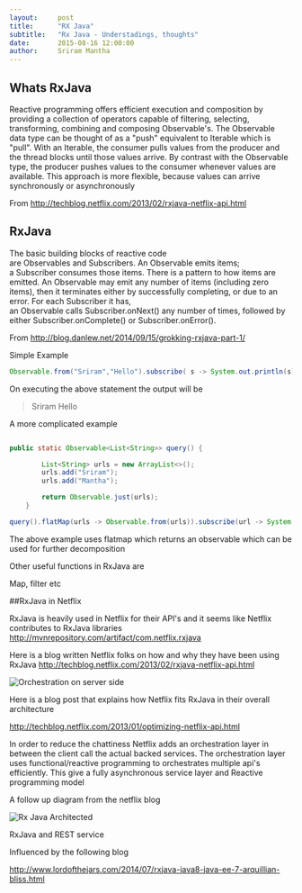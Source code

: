 ```yaml
---
layout:     post
title:      "RX Java"
subtitle:   "Rx Java - Understadings, thoughts"
date:       2015-08-16 12:00:00
author:     Sriram Mantha
---
```


## Whats RxJava


Reactive programming offers efficient execution and composition by providing a collection of operators capable of filtering, selecting, transforming, combining and composing Observable's.
The Observable data type can be thought of as a "push" equivalent to Iterable which is "pull". With an Iterable, the consumer pulls values from the producer and the thread blocks until those values arrive. By contrast with the Observable type, the producer pushes values to the consumer whenever values are available. This approach is more flexible, because values can arrive synchronously or asynchronously

From <http://techblog.netflix.com/2013/02/rxjava-netflix-api.html> 

## RxJava

The basic building blocks of reactive code are Observables and Subscribers. An Observable emits items; a Subscriber consumes those items.
There is a pattern to how items are emitted. An Observable may emit any number of items (including zero items), then it terminates either by successfully completing, or due to an error. For each Subscriber it has, an Observable calls Subscriber.onNext() any number of times, followed by either Subscriber.onComplete() or Subscriber.onError().

From <http://blog.danlew.net/2014/09/15/grokking-rxjava-part-1/> 

Simple Example


```java
Observable.from("Sriram","Hello").subscribe( s -> System.out.println(s));
```

On executing the above statement the output will be

>Sriram
>Hello

A more complicated example

```java

public static Observable<List<String>> query() {

		List<String> urls = new ArrayList<>();
		urls.add("Sriram");
		urls.add("Mantha");

		return Observable.just(urls);
	}

query().flatMap(urls -> Observable.from(urls)).subscribe(url -> System.out.println(url));
```

The above example uses flatmap which returns an observable which can be used for further decomposition


Other useful functions in RxJava are

Map, filter etc


##RxJava in Netflix

RxJava is heavily used in Netflix for their API's and it seems like Netflix contributes to RxJava libraries
http://mvnrepository.com/artifact/com.netflix.rxjava

Here is a blog written Netflix folks on how and why they have been using RxJava
http://techblog.netflix.com/2013/02/rxjava-netflix-api.html

![Orchestration on server side](http://2.bp.blogspot.com/-8p4--m73yYc/UO4HsUo8HDI/AAAAAAAAAgE/0hRXr-lL6c4/s1600/request-single_1252.png)

Here is a blog post that explains how Netflix fits RxJava in their overall architecture

http://techblog.netflix.com/2013/01/optimizing-netflix-api.html

	 
	

In order to reduce the chattiness Netflix adds an orchestration layer in between  the client call the actual backed services.
The orchestration layer uses functional/reactive programming to orchestrates multiple api's efficiently. This give a 
fully asynchronous service layer  and Reactive programming model

A follow up diagram from the netflix blog

![Rx Java Architected](http://3.bp.blogspot.com/-3o0uVQC3hY4/UO4HrkdURDI/AAAAAAAAAfw/lWI1kWSEe9s/s1600/architecture-overview_1252.png)


RxJava and REST service

Influenced by the following blog 

http://www.lordofthejars.com/2014/07/rxjava-java8-java-ee-7-arquillian-bliss.html


